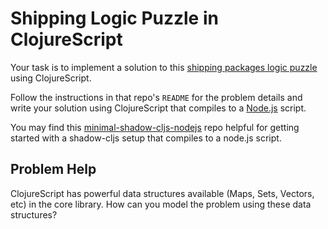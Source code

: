 # Shipping Logic Puzzle in ClojureScript

Your task is to implement a solution to this [shipping packages logic puzzle] using ClojureScript.

Follow the instructions in that repo's `README` for the problem details and
write your solution using ClojureScript that compiles to a [Node.js] script.

You may find this [minimal-shadow-cljs-nodejs] repo helpful for getting started
with a shadow-cljs setup that compiles to a node.js script.

[shipping packages logic puzzle]:https://github.com/oakmac/shipping-packages-puzzle
[Node.js]:https://nodejs.org/en/
[minimal-shadow-cljs-nodejs]:https://github.com/minimal-xyz/minimal-shadow-cljs-nodejs

## Problem Help

ClojureScript has powerful data structures available (Maps, Sets, Vectors, etc)
in the core library. How can you model the problem using these data structures?
